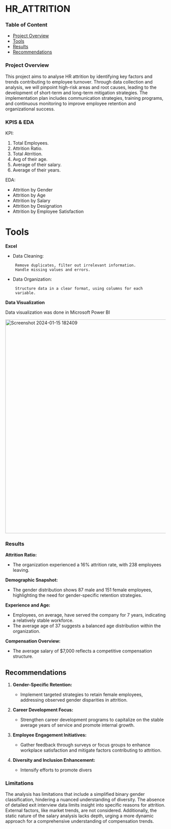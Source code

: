 # HR_ATTRITION


### Table of Content

 - [Project Overview](#project-overview)
 - [Tools](#tools)
 - [Results](#results)
 - [Recommendations](#recommendations)
   
   
### Project Overview

This project aims to analyse HR attrition by identifying key factors and trends contributing to employee turnover. Through data collection and analysis, we will pinpoint high-risk areas and root causes, leading to the development of short-term and long-term mitigation strategies. The implementation plan includes communication strategies, training programs, and continuous monitoring to improve employee retention and organizational success.



### KPIS & EDA
KPI:
1. Total Employees.
2. Attrition Ratio.
3. Total Atrrition.
4. Avg of their age.
5. Average of their salary.
6. Average of their years.
   
EDA:
- Attrition by Gender
- Attrition by Age
- Attrition by Salary
- Attrition by Designation
- Attrition by Employee Satisfaction



# Tools

**Excel**
   - Data Cleaning:

          Remove duplicates, filter out irrelevant information.
          Handle missing values and errors.
   - Data Organization:

          Structure data in a clear format, using columns for each 
          variable.

**Data Visualization**

  Data visualization was done in Microsoft Power BI


<img width="672" alt="Screenshot 2024-01-15 182409" src="https://github.com/RafiurRahmanRowdra/HR_ATTRITION/assets/156413261/079dd503-a2df-4c82-a536-1e19390d7474">



### Results

**Attrition Ratio:** 

   - The organization experienced a 16% attrition rate, with 238 employees 
     leaving.
     
**Demographic Snapshot:**

   - The gender distribution shows 87 male and 151 female employees, 
     highlighting the need for gender-specific retention strategies.

**Experience and Age:**

   - Employees, on average, have served the company for 7 years, indicating 
     a relatively stable workforce.
   - The average age of 37 suggests a balanced age distribution within the 
     organization.
     
 **Compensation Overview:**
 
   - The average salary of $7,000 reflects a competitive compensation 
     structure.

## Recommendations

1. **Gender-Specific Retention:**
   - Implement targeted strategies to retain female employees, addressing observed gender disparities in attrition.

2. **Career Development Focus:**
   - Strengthen career development programs to capitalize on the stable average years of service and promote internal growth.

3. **Employee Engagement Initiatives:**
   - Gather feedback through surveys or focus groups to enhance workplace satisfaction and mitigate factors contributing to attrition.

4. **Diversity and Inclusion Enhancement:**
   - Intensify efforts to promote divers
  

### Limitations

The analysis has limitations that include a simplified binary gender classification, hindering a nuanced understanding of diversity. The absence of detailed exit interview data limits insight into specific reasons for attrition. External factors, like market trends, are not considered. Additionally, the static nature of the salary analysis lacks depth, urging a more dynamic approach for a comprehensive understanding of compensation trends.
